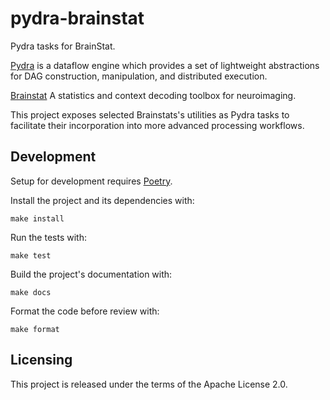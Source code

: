 # pydra-brainstat

Pydra tasks for BrainStat.

[Pydra] is a dataflow engine which provides a set of lightweight abstractions
for DAG construction, manipulation, and distributed execution.

[Brainstat] A statistics and context decoding toolbox for neuroimaging.

This project exposes selected Brainstats's utilities as Pydra tasks to
facilitate their incorporation into more advanced processing workflows.

## Development

Setup for development requires [Poetry].

Install the project and its dependencies with:

```console
make install
```

Run the tests with:

```console
make test
```

Build the project's documentation with:

```console
make docs
```

Format the code before review with:

```console
make format
```

## Licensing

This project is released under the terms of the Apache License 2.0.

[Pydra]: https://python-poetry.org
[Brainstat]: https://brainstat.readthedocs.io
[Poetry]: https://python-poetry.org
